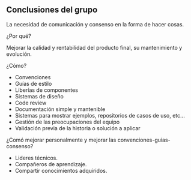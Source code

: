 
## Conclusiones del grupo

La necesidad de comunicación y consenso en la forma de hacer cosas.

¿Por qué?

Mejorar la calidad y rentabilidad del producto final, su mantenimiento y evolución.

¿Cómo?

- Convenciones
- Guías de estilo
- Liberías de componentes
- Sistemas de diseño
- Code review
- Documentación simple y mantenible
- Sistemas para mostrar ejemplos, repositorios de casos de uso, etc...
- Gestión de las preocupaciones del equipo
- Validación previa de la historia o solución a aplicar

¿Comó mejorar personalmente y mejorar las convenciones-guías-consenso?

- Lideres técnicos.
- Compañeros de aprendizaje.
- Compartir conocimientos adquiridos.
